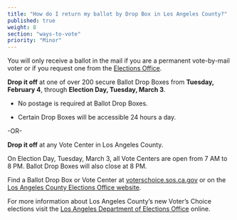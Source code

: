 ```yaml
---
title: "How do I return my ballot by Drop Box in Los Angeles County?"
published: true
weight: 8
section: "ways-to-vote"
priority: "Minor"
---
```

You will only receive a ballot in the mail if you are a permanent vote-by-mail voter or if you request one from the [Elections Office](https://www.lavote.net/contact-us/contact-us).

**Drop it off** at one of over 200 secure Ballot Drop Boxes from **Tuesday, February 4**, through **Election Day, Tuesday, March 3**.  

- No postage is required at Ballot Drop Boxes.  

- Certain Drop Boxes will be accessible 24 hours a day.        

-OR-

**Drop it off** at any Vote Center in Los Angeles County.   

On Election Day, Tuesday, March 3, all Vote Centers are open from 7 AM to 8 PM. Ballot Drop Boxes will also close at 8 PM. 

Find a Ballot Drop Box or Vote Center at [voterschoice.sos.ca.gov](http://www.sos.ca.gov/elections/voters-choice-act/) or on the [Los Angeles County Elections Office website](https://www.lavote.net/home/voting-elections/current-elections/find-my-election-information). 

For more information about Los Angeles County’s new Voter’s Choice elections visit the [Los Angeles Department of Elections Office](https://www.lavote.net/home/voting-elections/current-elections) online.  
